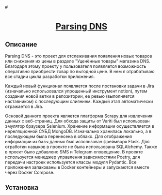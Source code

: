 #<h1 align="center"><a target="_blank"  href="http://beeb08c902a0.sn.mynetname.net/">Parsing DNS</a></h1>

## Описание

Parsing DNS - это проект для отслеживания появления новых товаров или снижения их цены в разделе "Уценённые товары" магазина DNS. Благодаря этому проекту у пользователя появляется возможность оперативно приобрести товар по выгодной цене. В нем я отрабатываю все стадии цикла разработки приложения.<br/>

Каждый новый функционал появляется после постановки задачи в Jira (изначально использовался упрощенный инструмент notion), путем создания новой ветки в репозитории, ее ревью (выполняется наставником) с последующим слиянием. Каждый этап автоматически отражается в Jira.<br/>

Основой данного проекта является платформа Scrapy для извлечения данных с веб-страниц. Для обхода защиты от Variti был использован эмулятор браузера Selenium. Хранение информации осуществляется в нереляционной СУБД MongoDB. Изначально хранилась локально, а в последующем была перенесена в облако. Для отображения информации из базы данных был использован фреймворк Flask. Для отработки навыков в проекте не была использована SQLAlchemy. Также в проект было добавлено SMS и Telegram оповещение. В проекте используется менеджер управления зависимостями Poetry, для передачи настроек используется классы модуля Pydantic. Все приложения запакованы в Docker контейнеры и запускаются вместе через Docker Compose.<br/>

## Установка
